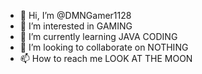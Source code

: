 - 👋 Hi, I’m @DMNGamer1128
- 👀 I’m interested in GAMING
- 🌱 I’m currently learning JAVA CODING
- 💞️ I’m looking to collaborate on NOTHING
- 📫 How to reach me LOOK AT THE MOON

<!---
DMNGamer1128/DMNGamer1128 is a ✨ special ✨ repository because its `README.md` (this file) appears on your GitHub profile.
You can click the Preview link to take a look at your changes.
--->
